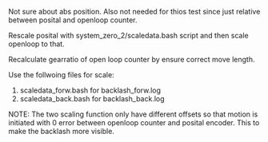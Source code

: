 Not sure about abs position. Also not needed for thios test since just relative between posital and openloop counter.

Rescale posital with system_zero_2/scaledata.bash script and then scale openloop to that.

Recalculate gearratio of open loop counter by ensure correct move length.

Use the follwoing files for scale:
1. scaledata_forw.bash for backlash_forw.log
2. scaledata_back.bash for backlash_back.log

NOTE: The two scaling function only have different offsets so that motion is initiated with 0 error between openloop counter and posital encoder. This to make the backlash more visible.
